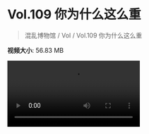 # Vol.109 你为什么这么重

> 混乱博物馆 / Vol / Vol.109 你为什么这么重

**视频大小**: 56.83 MB

<div class="video"><video src="https://file.hsyhx.top/archive/混乱博物馆/Vol/109.mp4" controls preload>🤔 您的浏览器不支持 video 标签</video></div>